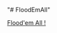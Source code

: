 "# FloodEmAll" 

<a href="https://play.google.com/store/apps/details?id=axxel.floodit" title="link to FloodIt">Flood'em All !</a>